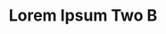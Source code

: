 ---
permalink: /application-guidelines/lorem-ipsum-two/part-I/
breadcrumb: Application Guidelines (Lorem Ipsum Two B) 
title: Lorem Ipsum Two B
collection_name: application-guidelines
third_nav_title: "Second Level B"
---